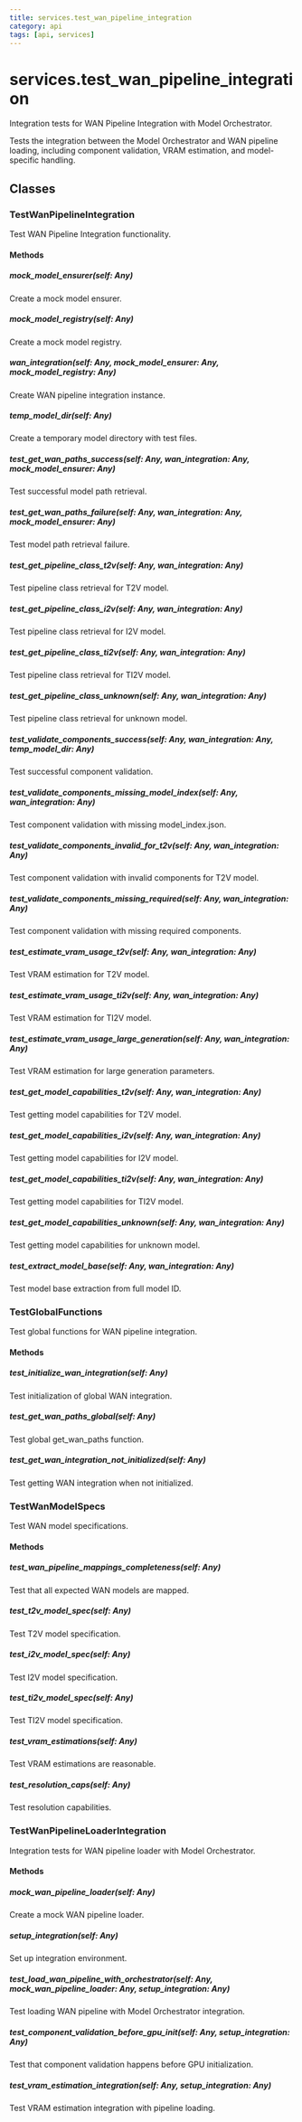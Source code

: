 ```yaml
---
title: services.test_wan_pipeline_integration
category: api
tags: [api, services]
---
```


# services.test_wan_pipeline_integration

Integration tests for WAN Pipeline Integration with Model Orchestrator.

Tests the integration between the Model Orchestrator and WAN pipeline loading,
including component validation, VRAM estimation, and model-specific handling.

## Classes

### TestWanPipelineIntegration

Test WAN Pipeline Integration functionality.

#### Methods

##### mock_model_ensurer(self: Any)

Create a mock model ensurer.

##### mock_model_registry(self: Any)

Create a mock model registry.

##### wan_integration(self: Any, mock_model_ensurer: Any, mock_model_registry: Any)

Create WAN pipeline integration instance.

##### temp_model_dir(self: Any)

Create a temporary model directory with test files.

##### test_get_wan_paths_success(self: Any, wan_integration: Any, mock_model_ensurer: Any)

Test successful model path retrieval.

##### test_get_wan_paths_failure(self: Any, wan_integration: Any, mock_model_ensurer: Any)

Test model path retrieval failure.

##### test_get_pipeline_class_t2v(self: Any, wan_integration: Any)

Test pipeline class retrieval for T2V model.

##### test_get_pipeline_class_i2v(self: Any, wan_integration: Any)

Test pipeline class retrieval for I2V model.

##### test_get_pipeline_class_ti2v(self: Any, wan_integration: Any)

Test pipeline class retrieval for TI2V model.

##### test_get_pipeline_class_unknown(self: Any, wan_integration: Any)

Test pipeline class retrieval for unknown model.

##### test_validate_components_success(self: Any, wan_integration: Any, temp_model_dir: Any)

Test successful component validation.

##### test_validate_components_missing_model_index(self: Any, wan_integration: Any)

Test component validation with missing model_index.json.

##### test_validate_components_invalid_for_t2v(self: Any, wan_integration: Any)

Test component validation with invalid components for T2V model.

##### test_validate_components_missing_required(self: Any, wan_integration: Any)

Test component validation with missing required components.

##### test_estimate_vram_usage_t2v(self: Any, wan_integration: Any)

Test VRAM estimation for T2V model.

##### test_estimate_vram_usage_ti2v(self: Any, wan_integration: Any)

Test VRAM estimation for TI2V model.

##### test_estimate_vram_usage_large_generation(self: Any, wan_integration: Any)

Test VRAM estimation for large generation parameters.

##### test_get_model_capabilities_t2v(self: Any, wan_integration: Any)

Test getting model capabilities for T2V model.

##### test_get_model_capabilities_i2v(self: Any, wan_integration: Any)

Test getting model capabilities for I2V model.

##### test_get_model_capabilities_ti2v(self: Any, wan_integration: Any)

Test getting model capabilities for TI2V model.

##### test_get_model_capabilities_unknown(self: Any, wan_integration: Any)

Test getting model capabilities for unknown model.

##### test_extract_model_base(self: Any, wan_integration: Any)

Test model base extraction from full model ID.

### TestGlobalFunctions

Test global functions for WAN pipeline integration.

#### Methods

##### test_initialize_wan_integration(self: Any)

Test initialization of global WAN integration.

##### test_get_wan_paths_global(self: Any)

Test global get_wan_paths function.

##### test_get_wan_integration_not_initialized(self: Any)

Test getting WAN integration when not initialized.

### TestWanModelSpecs

Test WAN model specifications.

#### Methods

##### test_wan_pipeline_mappings_completeness(self: Any)

Test that all expected WAN models are mapped.

##### test_t2v_model_spec(self: Any)

Test T2V model specification.

##### test_i2v_model_spec(self: Any)

Test I2V model specification.

##### test_ti2v_model_spec(self: Any)

Test TI2V model specification.

##### test_vram_estimations(self: Any)

Test VRAM estimations are reasonable.

##### test_resolution_caps(self: Any)

Test resolution capabilities.

### TestWanPipelineLoaderIntegration

Integration tests for WAN pipeline loader with Model Orchestrator.

#### Methods

##### mock_wan_pipeline_loader(self: Any)

Create a mock WAN pipeline loader.

##### setup_integration(self: Any)

Set up integration environment.

##### test_load_wan_pipeline_with_orchestrator(self: Any, mock_wan_pipeline_loader: Any, setup_integration: Any)

Test loading WAN pipeline with Model Orchestrator integration.

##### test_component_validation_before_gpu_init(self: Any, setup_integration: Any)

Test that component validation happens before GPU initialization.

##### test_vram_estimation_integration(self: Any, setup_integration: Any)

Test VRAM estimation integration with pipeline loading.

